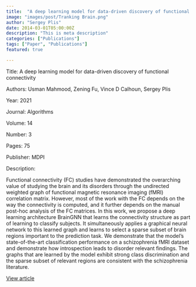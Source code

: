 ```yaml
---
title:  "A deep learning model for data-driven discovery of functional connectivity"
image: "images/post/Tranking Brain.png"
author: "Sergey Plis"
date: 2014-03-01T05:00:00Z
description: "This is meta description"
categories: ["Publications"]
tags: ["Paper", "Publications"]
featured: true

---
```

Title: A deep learning model for data-driven discovery of functional connectivity
  
Authors: Usman Mahmood, Zening Fu, Vince D Calhoun, Sergey Plis
  
Year: 2021
  
Journal: Algorithms
  
Volume: 14
  
Number: 3
  
Pages: 75
  
Publisher: MDPI
  
Description:
  
Functional connectivity (FC) studies have demonstrated the overarching value of studying the brain and its disorders through the undirected weighted graph of functional magnetic resonance imaging (fMRI) correlation matrix. However, most of the work with the FC depends on the way the connectivity is computed, and it further depends on the manual post-hoc analysis of the FC matrices. In this work, we propose a deep learning architecture BrainGNN that learns the connectivity structure as part of learning to classify subjects. It simultaneously applies a graphical neural network to this learned graph and learns to select a sparse subset of brain regions important to the prediction task. We demonstrate that the model’s state-of-the-art classification performance on a schizophrenia fMRI dataset and demonstrate how introspection leads to disorder relevant findings. The graphs that are learned by the model exhibit strong class discrimination and the sparse subset of relevant regions are consistent with the schizophrenia literature.

  
[View article](https://www.mdpi.com/1013042)  

